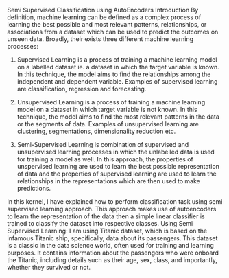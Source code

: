 Semi Supervised Classification using AutoEncoders
Introduction
By definition, machine learning can be defined as a complex process of learning the best possible and most relevant patterns, relationships, or associations from a dataset which can be used to predict the outcomes on unseen data. Broadly, their exists three different machine learning processes:

1. Supervised Learning is a process of training a machine learning model on a labelled dataset ie. a dataset in which the target variable is known. In this technique, the model aims to find the relationships among the independent and dependent variable. Examples of supervised learning are classification, regression and forecasting. 

2. Unsupervised Learning is a process of training a machine learning model on a dataset in which target variable is not known. In this technique, the model aims to find the most relevant patterns in the data or the segments of data. Examples of unsupervised learning are clustering, segmentations, dimensionality reduction etc. 
3. Semi-Supervised Learning is combination of supervised and unsupervised learning processes in which the unlabelled data is used for training a model as well. In this approach, the properties of unspervised learning are used to learn the best possible representation of data and the properties of supervised learning are used to learn the relationships in the representations which are then used to make predictions.

In this kernel, I have explained how to perform classification task using semi supervised learning approach. This approach makes use of autoencoders to learn the representation of the data then a simple linear classifier is trained to classify the dataset into respective classes.
Using Semi Supervised Learning:
I am using Titanic dataset, which is based on the infamous Titanic ship, specifically, data about its passengers. This dataset is a classic in the data science world, often used for training and learning purposes. It contains information about the passengers who were onboard the Titanic, including details such as their age, sex, class, and importantly, whether they survived or not.
